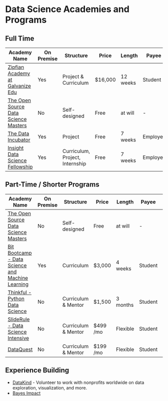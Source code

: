 # Data Science Academies and Programs

## Full Time

| Academy Name | On Premise | Structure | Price | Length | Payee | 
| ------------ | ---------- | --------- | ----- | ------ | ----- | 
| [Zipfian Academy at Galvanize Edu](http://www.zipfianacademy.com/) | Yes | Project & Curriculum | $16,000 | 12 weeks | Student |
| [The Open Source Data Science Masters](datasciencemasters.org) | No | Self-designed | Free | at will | - |
| [The Data Incubator](https://www.thedataincubator.com/) | Yes | Project | Free | 7 weeks | Employer |
| [Insight Data Science Fellowship](http://insightdatascience.com/) | Yes | Curriculum, Project, Internship | Free | 7 weeks | Employer |

## Part-Time / Shorter Programs

| Academy Name | On Premise | Structure | Price | Length | Payee | Language |
| ------------ | ---------- | --------- | ----- | ------ | ----- | -------- |
| [The Open Source Data Science Masters](datasciencemasters.org) | No | Self-designed | Free | at will | - | Python |
| [Bit Bootcamp - Data Science and Machine Learning](http://www.bitbootcamp.com/) | Yes | Curriculum | $3,000 | 4 weeks | Student | Python |
| [Thinkful - Python Data Science](https://www.thinkful.com/courses/learn-data-science-online/) | No | Curriculum & Mentor | $1,500 | 3 months | Student | Python |
| [SlideRule - Data Science Intensive](https://www.mysliderule.com/workshops/data-science-intensive/) | No | Curriculum & Mentor | $499 /mo | Flexible | Student | Python |
| [DataQuest](https://www.dataquest.io/track/data-scientist-track) | No | Curriculum & Mentor | $199 /mo | Flexible | Student | R |

## Experience Building
- [DataKind](http://www.datakind.org/) - Volunteer to work with nonprofits worldwide on data exploration, visualization, and more.
- [Bayes Impact](http://www.bayesimpact.org/)
